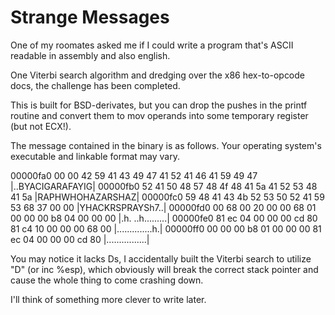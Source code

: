 # Strange Messages

One of my roomates asked me if I could write a program that's ASCII readable in assembly and
also english. 

One Viterbi search algorithm and dredging over the x86 hex-to-opcode docs, the challenge has
been completed.

This is built for BSD-derivates, but you can drop the pushes in the printf routine and convert 
them to mov operands into some temporary register (but not ECX!).

The message contained in the binary is as follows. Your operating system's executable and linkable format may vary.

00000fa0  00 00 42 59 41 43 49 47  41 52 41 46 41 59 49 47  |..BYACIGARAFAYIG|
00000fb0  52 41 50 48 57 48 4f 48  41 5a 41 52 53 48 41 5a  |RAPHWHOHAZARSHAZ|
00000fc0  59 48 41 43 4b 52 53 50  52 41 59 53 68 37 00 00  |YHACKRSPRAYSh7..|
00000fd0  00 68 00 20 00 00 68 01  00 00 00 b8 04 00 00 00  |.h. ..h.........|
00000fe0  81 ec 04 00 00 00 cd 80  81 c4 10 00 00 00 68 00  |..............h.|
00000ff0  00 00 00 b8 01 00 00 00  81 ec 04 00 00 00 cd 80  |................|


You may notice it lacks Ds, I accidentally built the Viterbi search to utilize "D" (or inc %esp), which obviously
will break the correct stack pointer and cause the whole thing to come crashing down.

I'll think of something more clever to write later.
